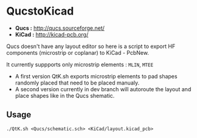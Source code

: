 # QucstoKicad

- **Qucs  :** http://qucs.sourceforge.net/
- **KiCad :** http://kicad-pcb.org/

Qucs doesn't have any layout editor so here is a script to export HF components (microstrip or coplanar) to KiCad - PcbNew.

It currently suppports only microstrip elements : `MLIN`, `MTEE`

- A first version QtK.sh exports microstrip elements to pad shapes randomly placed that need to be placed manualy.
- A second version currently in dev branch will autoroute the layout and place shapes like in the Qucs shematic.

## Usage

```
./QtK.sh <Qucs/schematic.sch> <KiCad/layout.kicad_pcb>
```

